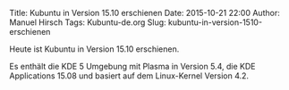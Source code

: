 Title: Kubuntu in Version 15.10 erschienen
Date: 2015-10-21 22:00
Author: Manuel Hirsch
Tags: Kubuntu-de.org
Slug: kubuntu-in-version-1510-erschienen

Heute ist Kubuntu in Version 15.10 erschienen.


Es enthält die KDE 5 Umgebung mit Plasma in Version 5.4, die KDE
Applications 15.08 und basiert auf dem Linux-Kernel Version 4.2.



